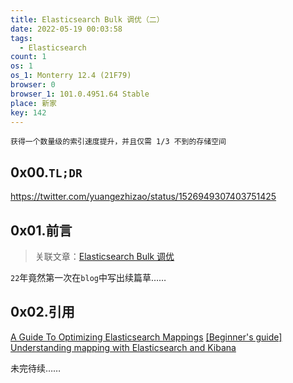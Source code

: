 ```yaml
---
title: Elasticsearch Bulk 调优（二）
date: 2022-05-19 00:03:58
tags:
  - Elasticsearch
count: 1
os: 1
os_1: Monterry 12.4 (21F79)
browser: 0
browser_1: 101.0.4951.64 Stable
place: 新家
key: 142
---
```

    获得一个数量级的索引速度提升，并且仅需 1/3 不到的存储空间
<!-- more -->
## 0x00.`TL;DR`
https://twitter.com/yuangezhizao/status/1526949307403751425

## 0x01.前言
> 关联文章：[Elasticsearch Bulk 调优](../../python/Elasticsearch/bulk.html)

`22`年竟然第一次在`blog`中写出续篇草……

## 0x02.引用
[A Guide To Optimizing Elasticsearch Mappings](https://www.inventaconsulting.net/post/a-guide-to-optimizing-elasticsearch-mappings)
[[Beginner's guide] Understanding mapping with Elasticsearch and Kibana](https://web.archive.org/web/20220518151014/https%3A%2F%2Fdev.to%2Flisahjung%2Fbeginner-s-guide-understanding-mapping-with-elasticsearch-and-kibana-3646)

未完待续……